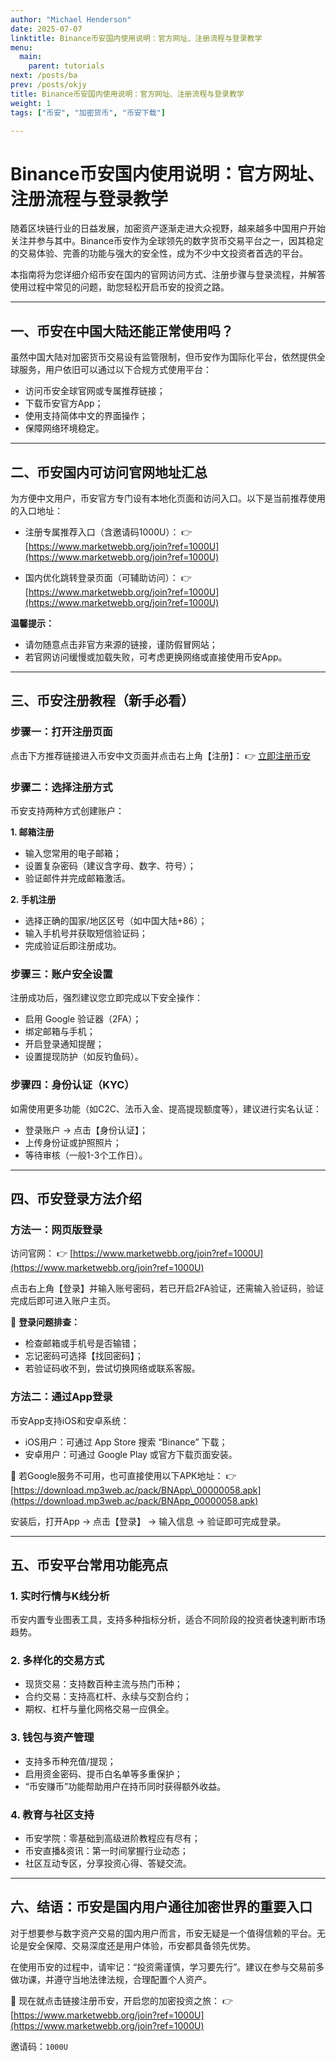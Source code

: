 ```yaml
---
author: "Michael Henderson"
date: 2025-07-07
linktitle: Binance币安国内使用说明：官方网址、注册流程与登录教学
menu:
  main:
    parent: tutorials
next: /posts/ba
prev: /posts/okjy
title: Binance币安国内使用说明：官方网址、注册流程与登录教学
weight: 1
tags: ["币安", "加密货币", "币安下载"]

---
```


# Binance币安国内使用说明：官方网址、注册流程与登录教学

随着区块链行业的日益发展，加密资产逐渐走进大众视野，越来越多中国用户开始关注并参与其中。Binance币安作为全球领先的数字货币交易平台之一，因其稳定的交易体验、完善的功能与强大的安全性，成为不少中文投资者首选的平台。

本指南将为您详细介绍币安在国内的官网访问方式、注册步骤与登录流程，并解答使用过程中常见的问题，助您轻松开启币安的投资之路。

---

## 一、币安在中国大陆还能正常使用吗？

虽然中国大陆对加密货币交易设有监管限制，但币安作为国际化平台，依然提供全球服务，用户依旧可以通过以下合规方式使用平台：

* 访问币安全球官网或专属推荐链接；
* 下载币安官方App；
* 使用支持简体中文的界面操作；
* 保障网络环境稳定。

---

## 二、币安国内可访问官网地址汇总

为方便中文用户，币安官方专门设有本地化页面和访问入口。以下是当前推荐使用的入口地址：

* 注册专属推荐入口（含邀请码1000U）：
  👉 [https://www.marketwebb.org/join?ref=1000U](https://www.marketwebb.org/join?ref=1000U)

* 国内优化跳转登录页面（可辅助访问）：
  👉 [https://www.marketwebb.org/join?ref=1000U](https://www.marketwebb.org/join?ref=1000U)

**温馨提示：**

* 请勿随意点击非官方来源的链接，谨防假冒网站；
* 若官网访问缓慢或加载失败，可考虑更换网络或直接使用币安App。

---

## 三、币安注册教程（新手必看）

### 步骤一：打开注册页面

点击下方推荐链接进入币安中文页面并点击右上角【注册】：
👉 [立即注册币安](https://www.marketwebb.org/join?ref=1000U)

### 步骤二：选择注册方式

币安支持两种方式创建账户：

**1. 邮箱注册**

* 输入您常用的电子邮箱；
* 设置复杂密码（建议含字母、数字、符号）；
* 验证邮件并完成邮箱激活。

**2. 手机注册**

* 选择正确的国家/地区区号（如中国大陆+86）；
* 输入手机号并获取短信验证码；
* 完成验证后即注册成功。

### 步骤三：账户安全设置

注册成功后，强烈建议您立即完成以下安全操作：

* 启用 Google 验证器（2FA）；
* 绑定邮箱与手机；
* 开启登录通知提醒；
* 设置提现防护（如反钓鱼码）。

### 步骤四：身份认证（KYC）

如需使用更多功能（如C2C、法币入金、提高提现额度等），建议进行实名认证：

* 登录账户 → 点击【身份认证】；
* 上传身份证或护照照片；
* 等待审核（一般1-3个工作日）。

---

## 四、币安登录方法介绍

### 方法一：网页版登录

访问官网：
👉 [https://www.marketwebb.org/join?ref=1000U](https://www.marketwebb.org/join?ref=1000U)

点击右上角【登录】并输入账号密码，若已开启2FA验证，还需输入验证码，验证完成后即可进入账户主页。

📌 **登录问题排查：**

* 检查邮箱或手机号是否输错；
* 忘记密码可选择【找回密码】；
* 若验证码收不到，尝试切换网络或联系客服。

### 方法二：通过App登录

币安App支持iOS和安卓系统：

* iOS用户：可通过 App Store 搜索 “Binance” 下载；
* 安卓用户：可通过 Google Play 或官方下载页面安装。

🚀 若Google服务不可用，也可直接使用以下APK地址：
👉 [https://download.mp3web.ac/pack/BNApp\_00000058.apk](https://download.mp3web.ac/pack/BNApp_00000058.apk)

安装后，打开App → 点击【登录】 → 输入信息 → 验证即可完成登录。

---

## 五、币安平台常用功能亮点

### 1. 实时行情与K线分析

币安内置专业图表工具，支持多种指标分析，适合不同阶段的投资者快速判断市场趋势。

### 2. 多样化的交易方式

* 现货交易：支持数百种主流与热门币种；
* 合约交易：支持高杠杆、永续与交割合约；
* 期权、杠杆与量化网格交易一应俱全。

### 3. 钱包与资产管理

* 支持多币种充值/提现；
* 启用资金密码、提币白名单等多重保护；
* “币安赚币”功能帮助用户在持币同时获得额外收益。

### 4. 教育与社区支持

* 币安学院：零基础到高级进阶教程应有尽有；
* 币安直播&资讯：第一时间掌握行业动态；
* 社区互动专区，分享投资心得、答疑交流。

---

## 六、结语：币安是国内用户通往加密世界的重要入口

对于想要参与数字资产交易的国内用户而言，币安无疑是一个值得信赖的平台。无论是安全保障、交易深度还是用户体验，币安都具备领先优势。

在使用币安的过程中，请牢记：“投资需谨慎，学习要先行”。建议在参与交易前多做功课，并遵守当地法律法规，合理配置个人资产。

🎯 现在就点击链接注册币安，开启您的加密投资之旅：
👉 [https://www.marketwebb.org/join?ref=1000U](https://www.marketwebb.org/join?ref=1000U)

邀请码：`1000U`

